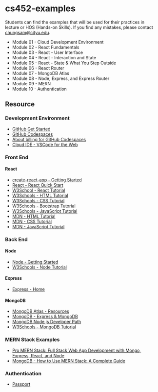 # cs452-examples

Students can find the examples that will be used for their practices in lecture or HOS (Hands-on Skills).
If you find any mistakes, please contact chungsam@cityu.edu.

* Module 01 - Cloud Development Environment 
* Module 02 - React Fundamentals
* Module 03 - React - User Interface
* Module 04 - React - Interaction and State
* Module 05 - React - State & What You Step Outside
* Module 06 - React Router
* Module 07 - MongoDB Atlas
* Module 08 - Node, Express, and Express Router
* Module 09 - MERN
* Module 10 - Authentication

## Resource
### Development Environment
* [GitHub Get Started](https://docs.github.com/en/get-started)
* [GitHub Codespaces](https://docs.github.com/en/codespaces)
* [About billing for GitHub Codespaces](https://docs.github.com/en/billing/managing-billing-for-github-codespaces/about-billing-for-github-codespaces)
* [Cloud IDE - VSCode for the Web](https://code.visualstudio.com/docs/editor/vscode-web)
### Front End
#### React
* [create-react-app - Getting Started](https://create-react-app.dev/docs/getting-started)
* [React - React Quick Start](https://beta.reactjs.org/learn)
* [W3School - React Tutorial](https://www.w3schools.com/react/default.asp)
* [W3Schools - HTML Tutorial](https://www.w3schools.com/html/default.asp)
* [W3Schools - CSS Tutorial](https://www.w3schools.com/css/default.asp)
* [W3Schools - Bootstrap Tutorial](https://www.w3schools.com/bootstrap5/index.php)
* [W3Schools - JavaScript Tutorial](https://www.w3schools.com/js/default.asp)
* [MDN - HTML Tutorial](https://developer.mozilla.org/en-US/docs/Web/HTML)
* [MDN - CSS Tutorial](https://developer.mozilla.org/en-US/docs/Web/CSS)
* [MDN - JavaScript Tutorial](https://developer.mozilla.org/en-US/docs/Web/JavaScript)
### Back End
#### Node
* [Node - Getting Started](https://nodejs.dev/en/learn/)
* [W3Schools - Node Tutorial](https://www.w3schools.com/nodejs/)
#### Express
* [Express - Home](https://expressjs.com/)
#### MongoDB
* [MongoDB Atlas - Resources](https://www.mongodb.com/docs/atlas/)
* [MongoDB - Express & MongoDB](https://www.mongodb.com/compatibility/express)
* [MongoDB Node.js Developer Path](https://learn.mongodb.com/learning-paths/mongodb-nodejs-developer-path)
* [W3Schools - MongoDB Tutorial](https://www.w3schools.com/mongodb/index.php)

### MERN Stack Examples
* [Pro MERN Stack: Full Stack Web App Development with Mongo, Express, React, and Node](https://samchung0117-sturdy-pancake-v6pxvxv7r6rh4vr.github.dev/)
* [MongoDB - How to Use MERN Stack: A Complete Guide](https://www.mongodb.com/languages/mern-stack-tutorial)

### Authentication
* [Passport](https://www.passportjs.org/docs/)
